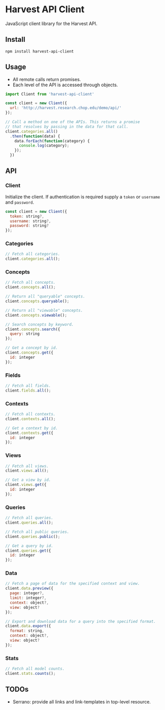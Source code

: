 # Harvest API Client

JavaScript client library for the Harvest API.

## Install

```
npm install harvest-api-client
```

## Usage

- All remote calls return promises.
- Each level of the API is accessed through objects.

```js
import Client from 'harvest-api-client'

const client = new Client({
  url: 'http://harvest.research.chop.edu/demo/api/'
});

// Call a method on one of the APIs. This returns a promise
// that resolves by passing in the data for that call.
client.categories.all()
  .then(function(data) {
    data.forEach(function(category) {
      console.log(category);
    });
  })
```

## API

### Client

Initialize the client. If authentication is required supply a `token` or `username` and `password`.

```js
const client = new Client({
  token: string?,
  username: string?,
  password: string?
});
```

### Categories

```js
// Fetch all categories.
client.categories.all();
```

### Concepts

```js
// Fetch all concepts.
client.concepts.all();

// Return all "queryable" concepts.
client.concepts.queryable();

// Return all "viewable" concepts.
client.concepts.viewable();

// Search concepts by keyword.
client.concepts.search({
  query: string
});

// Get a concept by id.
client.concepts.get({
  id: integer
});
```

### Fields

```js
// Fetch all fields.
client.fields.all();
```

### Contexts

```js
// Fetch all contexts.
client.contexts.all();

// Get a context by id.
client.contexts.get({
  id: integer
});
```

### Views

```js
// Fetch all views.
client.views.all();

// Get a view by id.
client.views.get({
  id: integer
});
```

### Queries

```js
// Fetch all queries.
client.queries.all();

// Fetch all public queries.
client.queries.public();

// Get a query by id.
client.queries.get({
  id: integer
});
```

### Data

```js
// Fetch a page of data for the specified context and view.
client.data.preview({
  page: integer?,
  limit: integer?,
  context: object?,
  view: object?
});

// Export and download data for a query into the specified format.
client.data.export({
  format: string,
  context: object?,
  view: object?
});
```

### Stats

```js
// Fetch all model counts.
client.stats.counts();
```

## TODOs

- Serrano: provide all links and link-templates in top-level resource.
